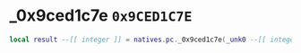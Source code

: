 # _0x9ced1c7e `0x9CED1C7E`

```lua
local result --[[ integer ]] = natives.pc._0x9ced1c7e(_unk0 --[[ integer ]])
```